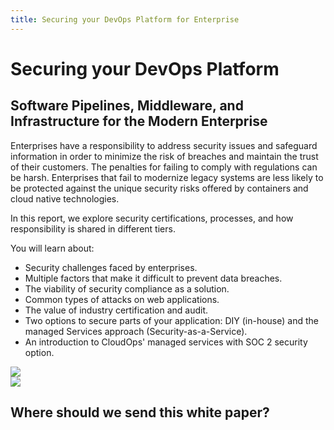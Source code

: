 ```yaml
---
title: Securing your DevOps Platform for Enterprise
---
```



<div class="landing-page">
    <!-- hero -->
    <div class="hero jumbotron reading-landing jumbotron-fluid">
        <div class="container-fluid">
            <div class="row">
                <div class="col-xl-6 offset-xl-2 col-lg-10 offset-lg-1 col-md-12">
                    <h1 class="display-4">Securing your DevOps Platform</h1>
                </div>
            </div>
        </div>
    </div>
    <div class="main-content">
        <div class="row">
            <div class="col-xl-4 offset-xl-2 without-bottom-line">
                <div class="workshop-prerequisites">
                    <h2>Software Pipelines, Middleware, and Infrastructure for the Modern <b>Enterprise</b></h2>                             
                    <p>Enterprises have a responsibility to address security issues and safeguard information in order to minimize the risk of breaches and maintain the trust of their customers. The penalties for failing to comply with regulations can be harsh. Enterprises that fail to modernize legacy systems are less likely to be protected against the unique security risks offered by containers and cloud native technologies.</p>
                    <p>In this report, we explore security certifications, processes, and how responsibility is shared in different tiers.</p>
                    <p>You will learn about:</p>
                    <ul class="dashes">
                    <li>Security challenges faced by enterprises.</li>
                    <li>Multiple factors that make it difficult to prevent data breaches.</li>
                    <li>The viability of security compliance as a solution.</li>
                    <li>Common types of attacks on web applications.</li>
                    <li>The value of industry certification and audit.</li>
                    <li>Two options to secure parts of your application: DIY (in-house) and the managed Services approach (Security-as-a-Service).</li>
                    <li>An introduction to CloudOps' managed services with SOC 2 security option.</li>
                    </ul>
                </div>
            </div>
                <div class="col-xl-4 offset-xl-0 white-paper-image">
                <img src="/images/white-papers/securing-devops-platform-enterprise.png">
            </div>
        </div>
            </div>
        </div>
    </div>
    <!-- contact us -->
    <div class="contact-us-card">
        <div class="row">
            <div class="col-xl-8 offset-xl-2 col-lg-10 offset-lg-1 col-md-12 col-sm-12 col-xs-12">
                <img src="/images/single-line-arrows.png">
            </div>
            <div
                class="col-xl-3 offset-xl-3 col-lg-3 offset-lg-1 col-md-10 offset-md-1 col-sm-10 offset-sm-1 col-xs-12">
                <h2>Where should we send this white paper?</h2>
            </div>
            <div
                class="col-xl-5 offset-xl-0 col-lg-6 offset-lg-1 col-md-8 offset-md-2 col-sm-10 offset-sm-1 col-xs-12 general-contact-form">
                <!--[if lte IE 8]>
<script charset="utf-8" type="text/javascript" src="//js.hsforms.net/forms/v2-legacy.js"></script>
<![endif]-->
<script charset="utf-8" type="text/javascript" src="//js.hsforms.net/forms/v2.js"></script>
<script>
  hbspt.forms.create({
	portalId: "732832",
	formId: "8abcb089-4e67-4838-a646-a63b80788823"
});
</script>
            </div>
        </div>
    </div>
</div>
